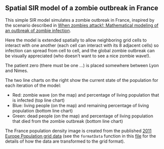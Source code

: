 ## Spatial SIR model of a zombie outbreak in France

This simple SIR model simulates a zombie outbreak in France, inspired by the scenario described in [When zombies attack!: Mathematical modeling of an outbreak of zombie infection](http://loe.org/images/content/091023/Zombie%20Publication.pdf).

Here the model is extended spatially to allow neighboring grid cells to interact with one another (each cell can interact with its 8 adjacent cells) so infection can spread from cell to cell, and the global zombie outbreak can be visually appreciated (who doesn't want to see a nice zombie wave!).

The patient zero (there must be one ...) is placed somewhere between Lyon and Nimes.

The two line charts on the right show the current state of the population for each iteration of the model:

- Red: zombie wave (on the map) and percentage of living population that is infected (top line chart)
- Blue: living people (on the map) and remaining percentage of living population (bottom line chart)
- Green: dead people (on the map) and percentage of living population that died from the zombie outbreak (bottom line chart)

The France population density image is created from the published [2011 Europe Population grid data](http://ec.europa.eu/eurostat/web/gisco/geodata/reference-data/population-distribution-demography) (see the `formatData` function in this [file](https://github.com/gcalmettes/spatial-SIR/blob/master/js/zombie.js) for the details of how the data are transformed to the grid format).